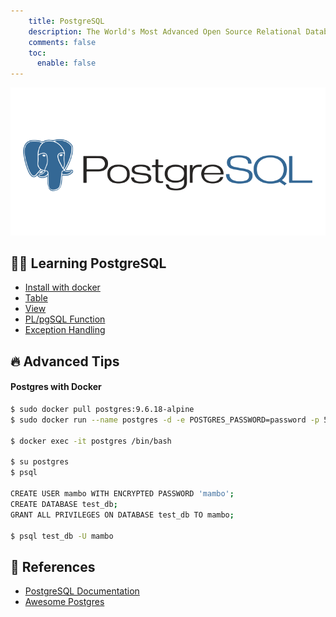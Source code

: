 ```yaml
---
    title: PostgreSQL
    description: The World's Most Advanced Open Source Relational Database
    comments: false
    toc:
      enable: false
---
```


![](/images/logo/postgres.png#compact)

## 👨‍💻 Learning PostgreSQL

- [Install with docker](install)
- [Table](table)
- [View](view)
- [PL/pgSQL Function](plpgsql)
- [Exception Handling](exception-handling)

## 🔥 Advanced Tips

#### Postgres with Docker
```sh
$ sudo docker pull postgres:9.6.18-alpine
$ sudo docker run --name postgres -d -e POSTGRES_PASSWORD=password -p 5432:5432 postgres:9.6.18-alpine

$ docker exec -it postgres /bin/bash

$ su postgres
$ psql

CREATE USER mambo WITH ENCRYPTED PASSWORD 'mambo';
CREATE DATABASE test_db;
GRANT ALL PRIVILEGES ON DATABASE test_db TO mambo;

$ psql test_db -U mambo
```


## 🔖 References
- [PostgreSQL Documentation](https://www.postgresql.org/docs/current/index.html)  
- [Awesome Postgres](https://github.com/dhamaniasad/awesome-postgres)  
